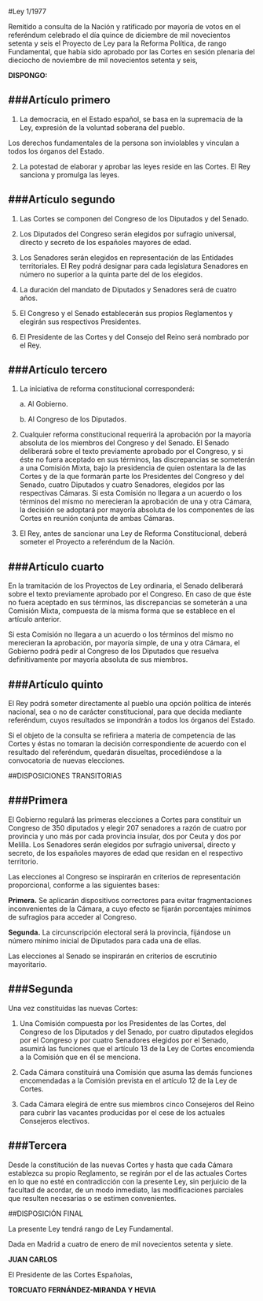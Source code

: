 #Ley 1/1977

Remitido a consulta de la Nación y ratificado por mayoría de votos en el referéndum celebrado el día quince de diciembre de mil novecientos setenta y seis el Proyecto de Ley para la Reforma Política, de rango Fundamental, que había sido aprobado por las Cortes en sesión plenaria del dieciocho de noviembre de mil novecientos setenta y seis,

**DISPONGO:**

###Artículo primero
---

1. La democracia, en el Estado español, se basa en la supremacía de la Ley, expresión de la voluntad soberana del pueblo.

Los derechos fundamentales de la persona son inviolables y vinculan a todos los órganos del Estado.

2. La potestad de elaborar y aprobar las leyes reside en las Cortes. El Rey sanciona y promulga las leyes.

###Artículo segundo
---

1. Las Cortes se componen del Congreso de los Diputados y del Senado.

2. Los Diputados del Congreso serán elegidos por sufragio universal, directo y secreto de los españoles mayores de edad.

3. Los Senadores serán elegidos en representación de las Entidades territoriales. El Rey podrá designar para cada legislatura Senadores en número no superior a la quinta parte del de los elegidos.

4. La duración del mandato de Diputados y Senadores será de cuatro años.

5. El Congreso y el Senado establecerán sus propios Reglamentos y elegirán sus respectivos Presidentes.

6. El Presidente de las Cortes y del Consejo del Reino será nombrado por el Rey.

###Artículo tercero
---

1. La iniciativa de reforma constitucional corresponderá:

   a. Al Gobierno.

   b. Al Congreso de los Diputados.

2. Cualquier reforma constitucional requerirá la aprobación por la mayoría absoluta de los miembros del Congreso y del Senado. El Senado deliberará sobre el texto previamente aprobado por el Congreso, y si éste no fuera aceptado en sus términos, las discrepancias se someterán a una Comisión Mixta, bajo la presidencia de quien ostentara la de las Cortes y de la que formarán parte los Presidentes del Congreso y del Senado, cuatro Diputados y cuatro Senadores, elegidos por las respectivas Cámaras. Si esta Comisión no llegara a un acuerdo o los términos del mismo no merecieran la aprobación de una y otra Cámara, la decisión se adoptará por mayoría absoluta de los componentes de las Cortes en reunión conjunta de ambas Cámaras.

3. El Rey, antes de sancionar una Ley de Reforma Constitucional, deberá someter el Proyecto a referéndum de la Nación.

###Artículo cuarto
---

En la tramitación de los Proyectos de Ley ordinaria, el Senado deliberará sobre el texto previamente aprobado por el Congreso. En caso de que éste no fuera aceptado en sus términos, las discrepancias se someterán a una Comisión Mixta, compuesta de la misma forma que se establece en el artículo anterior.

Si esta Comisión no llegara a un acuerdo o los términos del mismo no merecieran la aprobación, por mayoría simple, de una y otra Cámara, el Gobierno podrá pedir al Congreso de los Diputados que resuelva definitivamente por mayoría absoluta de sus miembros.

###Artículo quinto
---

El Rey podrá someter directamente al pueblo una opción política de interés nacional, sea o no de carácter constitucional, para que decida mediante referéndum, cuyos resultados se impondrán a todos los órganos del Estado.

Si el objeto de la consulta se refiriera a materia de competencia de las Cortes y éstas no tomaran la decisión correspondiente de acuerdo con el resultado del referéndum, quedarán disueltas, procediéndose a la convocatoria de nuevas elecciones.


##DISPOSICIONES TRANSITORIAS

###Primera
---

El Gobierno regulará las primeras elecciones a Cortes para constituir un Congreso de 350 diputados y elegir 207 senadores a razón de cuatro por provincia y uno más por cada provincia insular, dos por Ceuta y dos por Melilla. Los Senadores serán elegidos por sufragio universal, directo y secreto, de los españoles mayores de edad que residan en el respectivo territorio.

Las elecciones al Congreso se inspirarán en criterios de representación proporcional, conforme a las siguientes bases:

**Primera.** Se aplicarán dispositivos correctores para evitar fragmentaciones inconvenientes de la Cámara, a cuyo efecto se fijarán porcentajes mínimos de sufragios para acceder al Congreso.

**Segunda.** La circunscripción electoral será la provincia, fijándose un número mínimo inicial de Diputados para cada una de ellas.

Las elecciones al Senado se inspirarán en criterios de escrutinio mayoritario.

###Segunda
---

Una vez constituidas las nuevas Cortes:

1. Una Comisión compuesta por los Presidentes de las Cortes, del Congreso de los Diputados y del Senado, por cuatro diputados elegidos por el Congreso y por cuatro Senadores elegidos por el Senado, asumirá las funciones que el artículo 13 de la Ley de Cortes encomienda a la Comisión que en él se menciona.

2. Cada Cámara constituirá una Comisión que asuma las demás funciones encomendadas a la Comisión prevista en el artículo 12 de la Ley de Cortes.

3. Cada Cámara elegirá de entre sus miembros cinco Consejeros del Reino para cubrir las vacantes producidas por el cese de los actuales Consejeros electivos.

###Tercera
---

Desde la constitución de las nuevas Cortes y hasta que cada Cámara establezca su propio Reglamento, se regirán por el de las actuales Cortes en lo que no esté en contradicción con la presente Ley, sin perjuicio de la facultad de acordar, de un modo inmediato, las modificaciones parciales que resulten necesarias o se estimen convenientes.

##DISPOSICIÓN FINAL

La presente Ley tendrá rango de Ley Fundamental.

Dada en Madrid a cuatro de enero de mil novecientos setenta y siete.

**JUAN CARLOS**

El Presidente de las Cortes Españolas,

**TORCUATO FERNÁNDEZ-MIRANDA Y HEVIA**